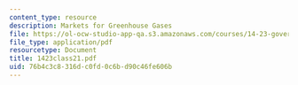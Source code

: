 ```yaml
---
content_type: resource
description: Markets for Greenhouse Gases
file: https://ol-ocw-studio-app-qa.s3.amazonaws.com/courses/14-23-government-regulation-of-industry-spring-2003/76b4c3c8316dc0fd0c6bd90c46fe606b_1423class21.pdf
file_type: application/pdf
resourcetype: Document
title: 1423class21.pdf
uid: 76b4c3c8-316d-c0fd-0c6b-d90c46fe606b
---
```

